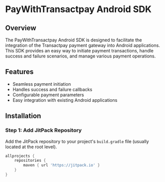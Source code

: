 # PayWithTransactpay Android SDK

## Overview

The PayWithTransactpay Android SDK is designed to facilitate the integration of the Transactpay payment gateway into Android applications. This SDK provides an easy way to initiate payment transactions, handle success and failure scenarios, and manage various payment operations.

## Features

- Seamless payment initiation
- Handles success and failure callbacks
- Configurable payment parameters
- Easy integration with existing Android applications

## Installation

### Step 1: Add JitPack Repository

Add the JitPack repository to your project's `build.gradle` file (usually located at the root level).

```gradle
allprojects {
    repositories {
        maven { url 'https://jitpack.io' }
    }
}
